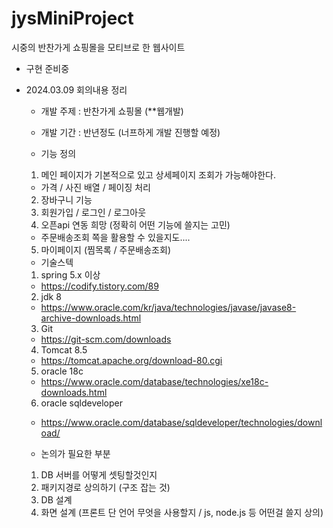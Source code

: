 # jysMiniProject
시중의 반찬가게 쇼핑몰을 모티브로 한 웹사이트

* 구현 준비중

* 2024.03.09 회의내용 정리

  - 개발 주제 : 반찬가게 쇼핑몰 (**웹개발)
  
  - 개발 기간 : 반년정도 (너프하게 개발 진행할 예정)
  
  - 기능 정의 
   1. 메인 페이지가 기본적으로 있고 상세페이지 조회가 가능해야한다.
    - 가격 / 사진 배열 / 페이징 처리 
   2. 장바구니 기능 
   3. 회원가입 / 로그인 / 로그아웃
   4. 오픈api 연동 희망 (정확히 어떤 기능에 쓸지는 고민)
    - 주문배송조회 쪽을 활용할 수 있을지도....
   5. 마이페이지 (찜목록 / 주문배송조회)
  
  - 기술스텍
   1. spring 5.x 이상
    - https://codify.tistory.com/89 
   2. jdk 8
    - https://www.oracle.com/kr/java/technologies/javase/javase8-archive-downloads.html
   3. Git 
    - https://git-scm.com/downloads
   4. Tomcat 8.5
    - https://tomcat.apache.org/download-80.cgi
   5. oracle 18c
    - https://www.oracle.com/database/technologies/xe18c-downloads.html
  6. oracle sqldeveloper
    - https://www.oracle.com/database/sqldeveloper/technologies/download/
  
  - 논의가 필요한 부분
  1. DB 서버를 어떻게 셋팅할것인지
  2. 패키지경로 상의하기 (구조 잡는 것)
  3. DB 설계 
  4. 화면 설계 (프론트 단 언어 무엇을 사용할지 / js, node.js 등 어떤걸 쓸지 상의)
